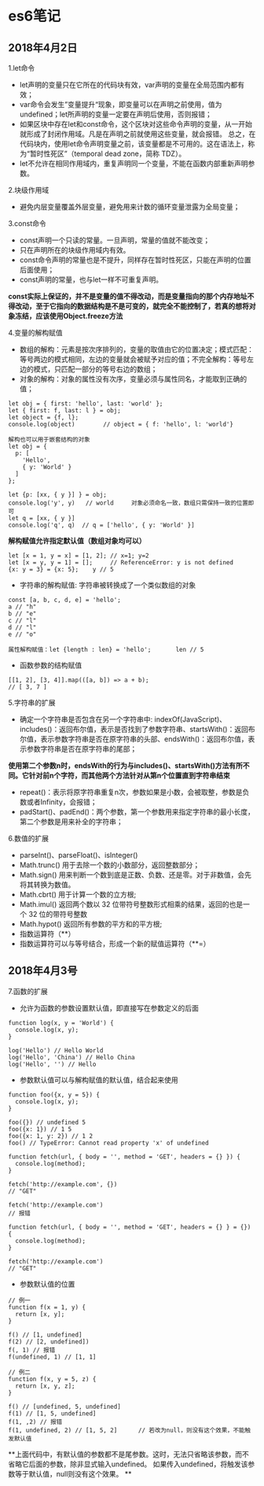 es6笔记
=====================================

## 2018年4月2日

1.let命令

* let声明的变量只在它所在的代码块有效，var声明的变量在全局范围内都有效；
* var命令会发生”变量提升“现象，即变量可以在声明之前使用，值为undefined；let所声明的变量一定要在声明后使用，否则报错；
* 如果区块中存在let和const命令，这个区块对这些命令声明的变量，从一开始就形成了封闭作用域。凡是在声明之前就使用这些变量，就会报错。
  总之，在代码块内，使用let命令声明变量之前，该变量都是不可用的。这在语法上，称为“暂时性死区”（temporal dead zone，简称 TDZ）。
* let不允许在相同作用域内，重复声明同一个变量，不能在函数内部重新声明参数。

2.块级作用域

* 避免内层变量覆盖外层变量，避免用来计数的循环变量泄露为全局变量；

3.const命令

* const声明一个只读的常量。一旦声明，常量的值就不能改变；
* 只在声明所在的块级作用域内有效。
* const命令声明的常量也是不提升，同样存在暂时性死区，只能在声明的位置后面使用；
* const声明的常量，也与let一样不可重复声明。

**const实际上保证的，并不是变量的值不得改动，而是变量指向的那个内存地址不得改动，至于它指向的数据结构是不是可变的，就完全不能控制了，若真的想将对象冻结，应该使用Object.freeze方法**

4.变量的解构赋值

* 数组的解构：元素是按次序排列的，变量的取值由它的位置决定；模式匹配：等号两边的模式相同，左边的变量就会被赋予对应的值；不完全解构：等号左边的模式，只匹配一部分的等号右边的数组；
* 对象的解构：对象的属性没有次序，变量必须与属性同名，才能取到正确的值；

```
let obj = { first: 'hello', last: 'world' };
let { first: f, last: l } = obj;
let object = {f, l};
console.log(object)        // object = { f: 'hello', l: 'world'}
```
```
解构也可以用于嵌套结构的对象
let obj = {
  p: [
    'Hello',
    { y: 'World' }
  ]
};

let {p: [xx, { y }] } = obj;
console.log('y', y)   // world     对象必须命名一致，数组只需保持一致的位置即可
let q = [xx, { y }]
console.log('q', q)  // q = ['hello', { y: 'World' }]
```

**解构赋值允许指定默认值（数组对象均可以）**

```
let [x = 1, y = x] = [1, 2]; // x=1; y=2
let [x = y, y = 1] = [];     // ReferenceError: y is not defined
{x: y = 3} = {x: 5};    y // 5
```

* 字符串的解构赋值: 字符串被转换成了一个类似数组的对象

```
const [a, b, c, d, e] = 'hello';
a // "h"
b // "e"
c // "l"
d // "l"
e // "o"

属性解构赋值：let {length : len} = 'hello';       len // 5
```
* 函数参数的结构赋值

```
[[1, 2], [3, 4]].map(([a, b]) => a + b);
// [ 3, 7 ]
```

5.字符串的扩展

* 确定一个字符串是否包含在另一个字符串中: indexOf(JavaScript)、 includes()：返回布尔值，表示是否找到了参数字符串、startsWith()：返回布尔值，表示参数字符串是否在原字符串的头部、endsWith()：返回布尔值，表示参数字符串是否在原字符串的尾部；

**使用第二个参数n时，endsWith的行为与includes()、startsWith()方法有所不同。它针对前n个字符，而其他两个方法针对从第n个位置直到字符串结束**

* repeat()：表示将原字符串重复n次，参数如果是小数，会被取整，参数是负数或者Infinity，会报错；
* padStart()、padEnd()：两个参数，第一个参数用来指定字符串的最小长度，第二个参数是用来补全的字符串；

6.数值的扩展

* parseInt()、parseFloat()、isInteger()
* Math.trunc() 用于去除一个数的小数部分，返回整数部分；
* Math.sign() 用来判断一个数到底是正数、负数、还是零。对于非数值，会先将其转换为数值。
* Math.cbrt() 用于计算一个数的立方根;
* Math.imul() 返回两个数以 32 位带符号整数形式相乘的结果，返回的也是一个 32 位的带符号整数
* Math.hypot() 返回所有参数的平方和的平方根;
* 指数运算符（**）
* 指数运算符可以与等号结合，形成一个新的赋值运算符（**=）

## 2018年4月3号

7.函数的扩展

* 允许为函数的参数设置默认值，即直接写在参数定义的后面

```
function log(x, y = 'World') {
  console.log(x, y);
}

log('Hello') // Hello World
log('Hello', 'China') // Hello China
log('Hello', '') // Hello
```
* 参数默认值可以与解构赋值的默认值，结合起来使用

```
function foo({x, y = 5}) {
  console.log(x, y);
}

foo({}) // undefined 5
foo({x: 1}) // 1 5
foo({x: 1, y: 2}) // 1 2
foo() // TypeError: Cannot read property 'x' of undefined
```
```
function fetch(url, { body = '', method = 'GET', headers = {} }) {
  console.log(method);
}

fetch('http://example.com', {})
// "GET"

fetch('http://example.com')
// 报错
```
```
function fetch(url, { body = '', method = 'GET', headers = {} } = {}) {
  console.log(method);
}

fetch('http://example.com')
// "GET"
```
* 参数默认值的位置

```
// 例一
function f(x = 1, y) {
  return [x, y];
}

f() // [1, undefined]
f(2) // [2, undefined])
f(, 1) // 报错
f(undefined, 1) // [1, 1]

// 例二
function f(x, y = 5, z) {
  return [x, y, z];
}

f() // [undefined, 5, undefined]
f(1) // [1, 5, undefined]
f(1, ,2) // 报错
f(1, undefined, 2) // [1, 5, 2]      // 若改为null，则没有这个效果，不能触发默认值
```
**上面代码中，有默认值的参数都不是尾参数。这时，无法只省略该参数，而不省略它后面的参数，除非显式输入undefined。
如果传入undefined，将触发该参数等于默认值，null则没有这个效果。
**
